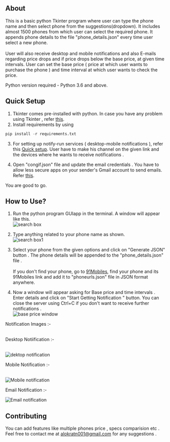 ## About

This is a basic python Tkinter program where user can type the phone name and then select phone from the suggestions(dropdown). It includes almost 1500 phones from which user can select the required phone. It appends phone details to the file "phone_details.json" every time user select a new phone.
<br>
<br>
User will also receive desktop and mobile notifications and also E-mails regarding price drops and if price drops below the base price, at given time intervals. User can set the base price ( price at which user wants to purchase the phone ) and time interval at which user wants to check the price.

Python version required - Python 3.6 and above.

## Quick Setup

1. Tkinter comes pre-installed with python. In case you have any problem using Tkinter , refer [this](https://stackoverflow.com/a/11690261).
2. Install requirements by using
```python 
pip install -r requirements.txt
```
3. For setting up notify-run services ( desktop-mobile notifications ),
refer this [Quick setup](https://notify.run/). User have to make his channel on the given link and the devices where he wants to receive notifications .

4. Open "congif.json" file and update the email credentials . You have to allow less secure apps on your sender's Gmail account to send emails. Refer [this](https://hotter.io/docs/email-accounts/secure-app-gmail/).

You are good to go.

## How to Use?

1. Run the python program GUIapp in the terminal. A window will appear like this.<br>
  ![search box](https://github.com/tanmay-sinha/Git-Freeze/blob/tanmay-sinha/week1/Week-1/tanmay-sinha/images/Screenshot%20from%202019-12-19%2021-08-31.png)
2. Type anything related to your phone name as shown.<br>
 ![search box1](https://github.com/tanmay-sinha/Git-Freeze/blob/tanmay-sinha/week1/Week-1/tanmay-sinha/images/Screenshot%20from%202019-12-19%2020-49-31.png)
3. Select your phone from the given options and click on "Generate JSON" button . The phone details will be appended to the "phone_details.json" file .<br><br>
If you don't find your phone, go to [91Mobiles](https://www.91mobiles.com/), find your phone and its 91Mobiles link and add it to "phoneurls.json" file in JSON format anywhere.

4. Now a window will appear asking for Base price and time intervals . Enter details and click on "Start Getting Notification " button. You can close the server using Ctrl+C if you don't want to receive further notifications .<br>
![base price window](https://github.com/tanmay-sinha/Git-Freeze/blob/tanmay-sinha/week1/Week-1/tanmay-sinha/images/Screenshot%20from%202019-12-19%2021-13-27.png)

Notification Images :-<br><br>

Desktop Notiification :- <br><br>

![dektop notification](https://github.com/tanmay-sinha/Git-Freeze/blob/tanmay-sinha/week1/Week-1/tanmay-sinha/images/Screenshot%20from%202019-12-19%2021-26-35.png)

Mobile Notification :- <br><br>

![Mobile notification](https://github.com/tanmay-sinha/Git-Freeze/blob/tanmay-sinha/week1/Week-1/tanmay-sinha/images/Screenshot_20191219-212554.png)

Email Notification :-<br>

![Email notification](https://github.com/tanmay-sinha/Git-Freeze/blob/tanmay-sinha/week1/Week-1/tanmay-sinha/images/Screenshot%20from%202019-12-19%2021-20-41.png)

## Contributing

You can add features like multiple phones price , specs comparision etc .
Feel free to contact me at <alokratn001@gmail.com> for any suggestions .
